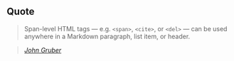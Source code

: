 ## Quote

> Span-level HTML tags — e.g. <code>&lt;span&gt;</code>, <code>&lt;cite&gt;</code>, or <code>&lt;del&gt;</code> — can be used anywhere in a Markdown paragraph, <span>list item,</span><!-- .element: class="fragment" -->
 <span>or header.</span><!-- .element: class="fragment" -->


> <cite>[John Gruber][1]</cite><!-- .element: class="fragment" -->


[1]:https://daringfireball.net/projects/markdown/syntax#span

<!-- .slide: id="quote" class="modal" -->

